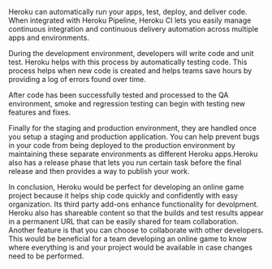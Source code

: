 Heroku can automatically run your apps, test, deploy, and deliver code. When integrated with Heroku 
Pipeline, Heroku CI lets you easily manage continuous integration and continuous delivery
automation across multiple apps and environments. 

During the development environment, developers will write code and unit test. Heroku helps with this
process by automatically testing code. This process helps when new code is created and helps 
teams save hours by providing a log of errors found over time.

After code has been successfully tested and processed to the QA environment, smoke and regression 
testing can begin with testing new features and fixes. 

Finally for the staging and production environment, they are handled once you setup a staging
and production application. You can help prevent bugs in your code from being deployed to the production 
environment by maintaining these separate environments as different Heroku apps.Heroku also 
has a release phase that lets you run certain task before the final release and then provides 
a way to publish your work. 

In conclusion, Heroku would be perfect for developing an online game project because it helps 
ship code quickly and confidently with easy organization. Its third party add-ons enhance 
functionality for devolpment. Heroku also has shareable content so that the builds and test 
results appear in a permanent URL that can be easily shared for team collaboration. Another
feature is that you can choose to collaborate with other developers. This would be beneficial 
for a team developing an online game to know where everything is and your project
would be available in case changes need to be performed. 

